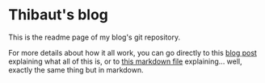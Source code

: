# Thibaut's blog
This is the readme page of my blog's git repository.

For more details about how it all work, you can go directly to this [blog post](https://www.dambacher.fr/blog/2019-04/welcome/) explaining what all of this is, or to [this markdown file](/content/blog/2019-04/welcome.md) explaining... well, exactly the same thing but in markdown.